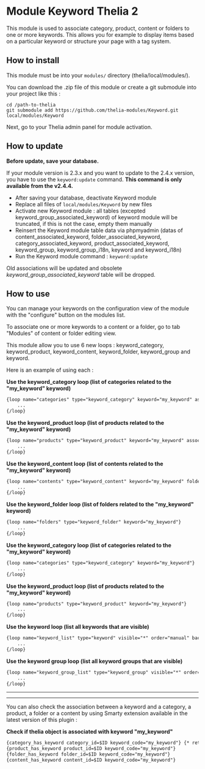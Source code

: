 # Module Keyword Thelia 2

This module is used to associate category, product, content or folders to one or more keywords.
This allows you for example to display items based on a particular keyword or structure your page with a tag system.

## How to install

This module must be into your ```modules/``` directory (thelia/local/modules/).

You can download the .zip file of this module or create a git submodule into your project like this :

```
cd /path-to-thelia
git submodule add https://github.com/thelia-modules/Keyword.git local/modules/Keyword
```

Next, go to your Thelia admin panel for module activation.

## How to update

__Before update, save your database.__

If your module version is 2.3.x and you want to update to the 2.4.x version, you have to use the `keyword:update` command.
__This command is only available from the v2.4.4.__

* After saving your database, deactivate Keyword module
* Replace all files of `local/modules/Keyword` by new files
* Activate new Keyword module : all tables (excepted keyword_group_associated_keyword) of keyword module will be truncated, if this is not the case, empty them manually
* Reinsert the Keyword module table data via phpmyadmin (datas of content_associated_keyword, folder_associated_keyword, category_associated_keyword, product_associated_keyword, keyword_group, keyword_group_i18n, keyword and keyword_i18n)
* Run the Keyword module command : `keyword:update`

Old associations will be updated and obsolete _keyword_group_associated_keyword_ table will be dropped.

## How to use

You can manage your keywords on the configuration view of the module with the "configure" button on the modules list.

To associate one or more keywords to a content or a folder, go to tab "Modules" of content or folder editing view.

This module allow you to use 6 new loops : keyword_category, keyword_product, keyword_content, keyword_folder, keyword_group and keyword.

Here is an example of using each :

__Use the keyword_category loop (list of categories related to the "my_keyword" keyword)__
```html
{loop name="categories" type="keyword_category" keyword="my_keyword" association_order="manual_reverse"}
    ...
{/loop}
```

__Use the keyword_product loop (list of products related to the "my_keyword" keyword)__
```html
{loop name="products" type="keyword_product" keyword="my_keyword" association_order="manual_reverse"}
    ...
{/loop}
```

__Use the keyword_content loop (list of contents related to the "my_keyword" keyword)__
```html
{loop name="contents" type="keyword_content" keyword="my_keyword" folder="1" association_order="manual_reverse"}
    ...
{/loop}
```

__Use the keyword_folder loop (list of folders related to the "my_keyword" keyword)__
```html
{loop name="folders" type="keyword_folder" keyword="my_keyword"}
    ...
{/loop}
```

__Use the keyword_category loop (list of categories related to the "my_keyword" keyword)__
```html
{loop name="categories" type="keyword_category" keyword="my_keyword"}
    ...
{/loop}
```

__Use the keyword_product loop (list of products related to the "my_keyword" keyword)__
```html
{loop name="products" type="keyword_product" keyword="my_keyword"}
    ...
{/loop}
```

__Use the keyword loop (list all keywords that are visible)__
```html
{loop name="keyword_list" type="keyword" visible="*" order="manual" backend_context="1" lang=$lang_id}
    ...
{/loop}
```

__Use the keyword group loop (list all keyword groups that are visible)__
```html
{loop name="keyword_group_list" type="keyword_group" visible="*" order="manual" backend_context="1" lang=$lang_id}
    ...
{/loop}
```
---
*****

You can also check the association between a keyword and a category, a product, a folder or a content by using Smarty extension available in the latest version of this plugin :

__Check if thelia object is associated with keyword "my_keyword"__
```html
{category_has_keyword category_id=$ID keyword_code="my_keyword"} {* return true/false if relation exist or not *}
{product_has_keyword product_id=$ID keyword_code="my_keyword"}
{folder_has_keyword folder_id=$ID keyword_code="my_keyword"}
{content_has_keyword content_id=$ID keyword_code="my_keyword"}
```